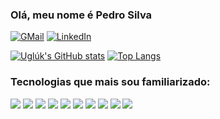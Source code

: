 ### Olá, meu nome é Pedro Silva 

[![GMail](https://img.shields.io/badge/Gmail-D14836?style=for-the-badge&logo=gmail&logoColor=white)](pedrohsilva54ed209@gmail.com)
[![LinkedIn](https://img.shields.io/badge/LinkedIn-0077B5?style=for-the-badge&logo=linkedin&logoColor=white)](https://www.linkedin.com/in/pedro-henrique-silva-903a3426b/)

[![Uglúk's GitHub stats](https://github-readme-stats-git-masterorgs-github-readme-stats-team.vercel.app/api?username=PedroHSilva1009&include_orgs=true&theme=dark)](https://github.com/PedroHSilva1009/github-readme-stats)
[![Top Langs](https://github-readme-stats-git-masterorgs-github-readme-stats-team.vercel.app/api/top-langs/?username=PedroHSilva1009&include_orgs=true&theme=dark&langs_count=5)](https://github.com/PedroHSilva1009/github-readme-stats)



### Tecnologias que mais sou familiarizado:
<div>

<img src="https://img.shields.io/badge/Prisma-3982CE?style=for-the-badge&logo=Prisma&logoColor=black">
<img src="https://img.shields.io/badge/JavaScript-323330?style=for-the-badge&logo=javascript">
<img src="https://img.shields.io/badge/Node.js-43853D?style=for-the-badge&logo=node.js&logoColor=000000">
<img src="	https://img.shields.io/badge/Express.js-404D59?style=for-the-badge">

<img src="https://img.shields.io/badge/Java-ED8B00?style=for-the-badge&logo=openjdk&logoColor=black">
<img src="https://img.shields.io/badge/Spring-6DB33F?style=for-the-badge&logo=spring&logoColor=black">

<img src="https://img.shields.io/badge/HTML-239120?style=for-the-badge&logo=html5&logoColor=white">
<img src="https://img.shields.io/badge/CSS-239120?&style=for-the-badge&logo=css3&logoColor=white">

<img src="https://img.shields.io/badge/MySQL-00000F?style=for-the-badge&logo=mysql&logoColor=white">
<img src="https://img.shields.io/badge/Microsoft_SQL_Server-CC2927?style=for-the-badge&logo=microsoft-sql-server&logoColor=white">
</div>



